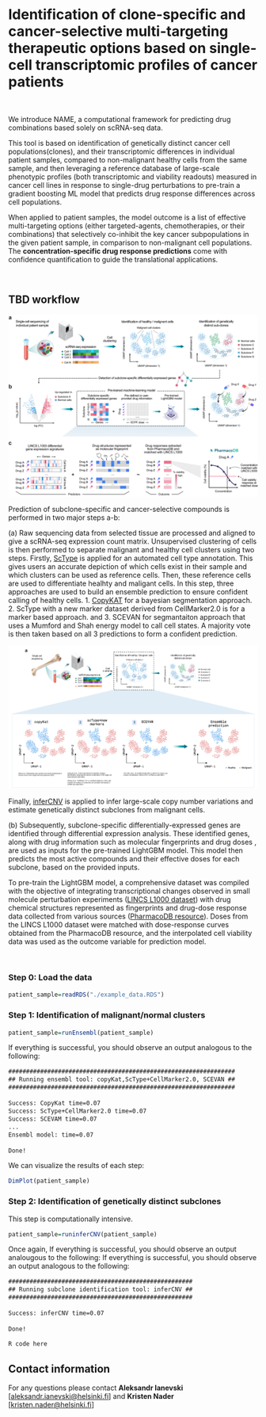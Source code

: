 # Identification of clone-specific and cancer-selective multi-targeting therapeutic options based on single-cell transcriptomic profiles of cancer patients
<br>
  
We introduce NAME, a computational framework for predicting drug combinations based solely on scRNA-seq data.

This tool is based on identification of genetically distinct cancer cell populations(clones), and their transcriptomic differences in individual patient samples, compared to non-malignant healthy cells from the same sample, and then leveraging a reference database of large-scale phenotypic profiles (both transcriptomic and viability readouts) measured in cancer cell lines in response to single-drug perturbations to pre-train a gradient boosting ML model that predicts drug response differences across cell populations.

When applied to patient samples, the model outcome is a list of effective multi-targeting options (either targeted-agents, chemotherapies, or their combinations) that selectively co-inhibit the key cancer subpopulations in the given patient sample, in comparison to non-malignant cell populations. The **concentration-specific drug response predictions** come with confidence quantification to guide the translational applications. 

<br>

## TBD workflow
<p align="center"> 
<img src="https://github.com/kris-nader/TBD/blob/main/workflow.png">
</p>

Prediction of subclone-specific and cancer-selective compounds is performed in two major steps a-b: 

(a) Raw sequencing data from selected tissue are processed and aligned to give a scRNA-seq expression count matrix. Unsupervised clustering of cells is then performed to separate malignant and healthy cell clusters using two steps. Firstly, [ScType](https://github.com/IanevskiAleksandr/sc-type) is applied for an automated cell type annotation. This gives users an accurate depiction of which cells exist in their sample and which clusters can be used as reference cells. Then, these reference cells are used to differentiate healhty and maligant cells. In this step, three approaches are used to build an ensemble prediction to ensure confident calling of healthy cells. 1. [CopyKAT](https://github.com/navinlabcode/copykat) for a bayesian segmentation approach. 2. ScType with a new marker dataset derived from CellMarker2.0 is for a marker based approach. and 3. SCEVAN for segmantaiton approach that uses a Mumford and Shah energy model to call cell states. A majority vote is then taken based on all 3 predictions to form a confident prediction.

<p align="center"> 
<img src="https://github.com/kris-nader/TBD/blob/main/ensemble_pred.png">
</p>



Finally, [inferCNV](https://github.com/broadinstitute/infercnv) is applied to infer large-scale copy number variations and estimate genetically distinct subclones from malignant cells. 

(b) Subsequently, subclone-specific differentially-expressed genes are identified through differential expression analysis. These identified genes, along with drug information such as molecular fingerprints and drug doses , are used as inputs for the pre-trained LightGBM model. This model then predicts the most active compounds and their effective doses for each subclone, based on the provided inputs. 

To pre-train the LightGBM model, a comprehensive dataset was compiled with the objective of integrating transcriptional changes observed in small molecule perturbation experiments ([LINCS L1000 dataset](https://clue.io/about)) with drug chemical structures represented as fingerprints and drug-dose response data collected from various sources ([PharmacoDB resource](http://pharmacodb.ca/)). Doses from the LINCS L1000 dataset were matched with dose-response curves obtained from the PharmacoDB resource, and the interpolated cell viability data was used as the outcome variable for prediction model.

<br>

### Step 0: Load the data
```R
patient_sample=readRDS("./example_data.RDS")
```

### Step 1: Identification of malignant/normal clusters


```R
patient_sample=runEnsembl(patient_sample)
```
If everything is successful, you should observe an output analogous to the following:
```
################################################################
## Running ensembl tool: copyKat,ScType+CellMarker2.0, SCEVAN ##
################################################################

Success: CopyKat time=0.07 
Success: ScType+CellMarker2.0 time=0.07 
Success: SCEVAM time=0.07 
...
Ensembl model: time=0.07 

Done!
```
We can visualize the results of each step:
```R
DimPlot(patient_sample)
```

### Step 2: Identification of genetically distinct subclones
This step is computationally intensive. 

```R
patient_sample=runinferCNV(patient_sample)
```
Once again, If everything is successful, you should observe an output analougous to the following: 
If everything is successful, you should observe an output analogous to the following:
```
####################################################
## Running subclone identification tool: inferCNV ##
####################################################

Success: inferCNV time=0.07 

Done!
```

```R
R code here

```

## Contact information
For any questions please contact **Aleksandr Ianevski** [aleksandr.ianevski@helsinki.fi] and  **Kristen Nader** [kristen.nader@helsinki.fi]

